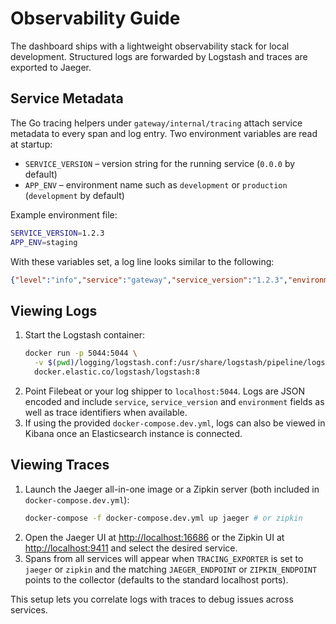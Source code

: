 # Observability Guide

The dashboard ships with a lightweight observability stack for local development.
Structured logs are forwarded by Logstash and traces are exported to Jaeger.

## Service Metadata

The Go tracing helpers under `gateway/internal/tracing` attach service metadata
to every span and log entry. Two environment variables are read at startup:

- `SERVICE_VERSION` – version string for the running service (`0.0.0` by
  default)
- `APP_ENV` – environment name such as `development` or `production`
  (`development` by default)

Example environment file:

```bash
SERVICE_VERSION=1.2.3
APP_ENV=staging
```

With these variables set, a log line looks similar to the following:

```json
{"level":"info","service":"gateway","service_version":"1.2.3","environment":"staging","msg":"starting server","time":"2024-01-01T12:00:00Z","trace_id":"...","span_id":"..."}
```

## Viewing Logs

1. Start the Logstash container:
   ```bash
   docker run -p 5044:5044 \
     -v $(pwd)/logging/logstash.conf:/usr/share/logstash/pipeline/logstash.conf \
     docker.elastic.co/logstash/logstash:8
   ```
2. Point Filebeat or your log shipper to `localhost:5044`. Logs are JSON encoded
   and include `service`, `service_version` and `environment` fields as well as
   trace identifiers when available.
3. If using the provided `docker-compose.dev.yml`, logs can also be viewed in
   Kibana once an Elasticsearch instance is connected.

## Viewing Traces

1. Launch the Jaeger all-in-one image or a Zipkin server (both included in
   `docker-compose.dev.yml`):
   ```bash
   docker-compose -f docker-compose.dev.yml up jaeger # or zipkin
   ```
2. Open the Jaeger UI at [http://localhost:16686](http://localhost:16686) or the
   Zipkin UI at [http://localhost:9411](http://localhost:9411) and select the
   desired service.
3. Spans from all services will appear when `TRACING_EXPORTER` is set to
   `jaeger` or `zipkin` and the matching `JAEGER_ENDPOINT` or `ZIPKIN_ENDPOINT`
   points to the collector (defaults to the standard localhost ports).

This setup lets you correlate logs with traces to debug issues across services.
